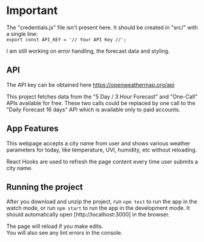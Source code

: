 # Important

The "credentials.js" file isn't present here. It should be created in "src/" with a single line:\
`export const API_KEY = '// Your API Key //';`

I am still working on error handling, the forecast data and styling.

## API

The API key can be obtained here https://openweathermap.org/api

This project fetches data from the "5 Day / 3 Hour Forecast" and "One-Call" APIs available for free. These two calls could be replaced by one call to the "Daily Forecast 16 days" API which is available only to paid accounts.

## App Features

This webpage accepts a city name from user and shows various weather parameters for today, like temperature, UVI, humidity, etc without reloading. 

React Hooks are used to refresh the page content every time user submits a city name.

## Running the project

After you download and unzip the project,  run `npm test` to run the app in the watch mode, or run `npm start` to run the app in the development mode. It should automatically open [http://localhost:3000] in the browser.

The page will reload if you make edits.\
You will also see any lint errors in the console.
